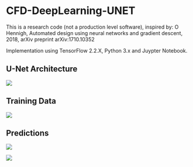 # CFD-DeepLearning-UNET
This is a research code (not a production level software), inspired by: O Hennigh, Automated design using neural networks and gradient descent, 2018, arXiv preprint arXiv:1710.10352

Implementation using TensorFlow 2.2.X, Python 3.x and Juypter Notebook.

## U-Net Architecture
![](plots/Unet_architecture.png)


## Training Data 
![](plots/montage_train.gif)

## Predictions
![](plots/montage_test_epsilon015.gif)

![](plots/montage_test_epsilon01.gif)
